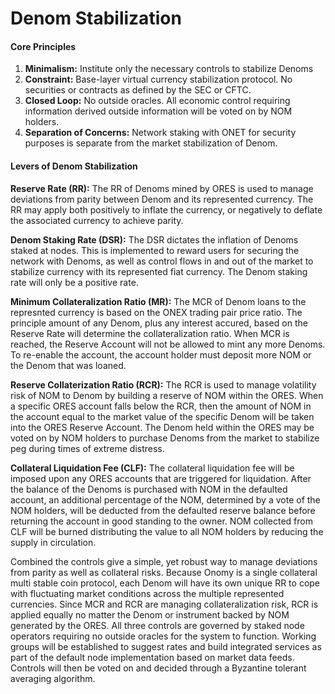 # Denom Stabilization

#### Core Principles

1. **Minimalism:** Institute only the necessary controls to stabilize Denoms
2. **Constraint:** Base-layer virtual currency stabilization protocol. No securities or contracts as defined by the SEC or CFTC.
3. **Closed Loop:** No outside oracles. All economic control requiring information derived outside information will be voted on by NOM holders.
4. **Separation of Concerns:** Network staking with ONET for security purposes is separate from the market stabilization of Denom.

#### **Levers of Denom Stabilization**

**Reserve Rate \(RR\):** The RR of Denoms mined by ORES is used to manage deviations from parity between Denom and its represented currency. The RR may apply both positively to inflate the currency, or negatively to deflate the associated currency to achieve parity.

**Denom Staking Rate \(DSR\):** The DSR dictates the inflation of Denoms staked at nodes. This is implemented to reward users for securing the network with Denoms, as well as control flows in and out of the market to stabilize currency with its represented fiat currency. The Denom staking rate will only be a positive rate.

**Minimum Collateralization Ratio \(MR\):** The MCR of Denom loans to the represnted currency is based on the ONEX trading pair price ratio. The principle amount of any Denom, plus any interest accured, based on the Reserve Rate will determine the collateralization ratio. When MCR is reached, the Reserve Account will not be allowed to mint any more Denoms. To re-enable the account, the account holder must deposit more NOM or the Denom that was loaned.

**Reserve Collaterization Ratio \(RCR\):** The RCR is used to manage volatility risk of NOM to Denom by building a reserve of NOM within the ORES. When a specific ORES account falls below the RCR, then the amount of NOM in the account equal to the market value of the specific Denom will be taken into the ORES Reserve Account. The Denom held within the ORES may be voted on by NOM holders to purchase Denoms from the market to stabilize peg during times of extreme distress.

**Collateral Liquidation Fee \(CLF\):** The collateral liquidation fee will be imposed upon any ORES accounts that are triggered for liquidation. After the balance of the Denoms is purchased with NOM in the defaulted account, an additional percentage of the NOM, determined by a vote of the NOM holders, will be deducted from the defaulted reserve balance before returning the account in good standing to the owner. NOM collected from CLF will be burned distributing the value to all NOM holders by reducing the supply in circulation.

Combined the controls give a simple, yet robust way to manage deviations from parity as well as collateral risks. Because Onomy is a single collateral multi stable coin protocol, each Denom will have its own unique RR to cope with fluctuating market conditions across the multiple represented currencies. Since MCR and RCR are managing collateralization risk, RCR is applied equally no matter the Denom or instrument backed by NOM generated by the ORES. All three controls are governed by staked node operators requiring no outside oracles for the system to function. Working groups will be established to suggest rates and build integrated services as part of the default node implementation based on market data feeds. Controls will then be voted on and decided through a Byzantine tolerant averaging algorithm.


